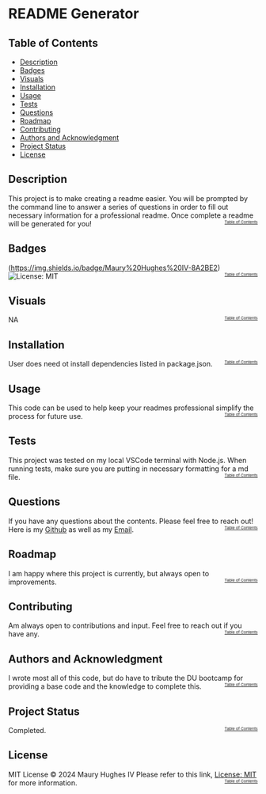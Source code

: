 <a id="title"></a>
# README Generator 

<a id="toc"></a>
## Table of Contents
- [Description](#description)
- [Badges](#badges)
- [Visuals](#visuals)
- [Installation](#installation)
- [Usage](#usage)
- [Tests](#tests)
- [Questions](#questions)
- [Roadmap](#roadmap)
- [Contributing](#contributing)
- [Authors and Acknowledgment](#acknowledgment)
- [Project Status](#status)
- [License](#license)

<a id="description"></a>
## Description
This project is to make creating a readme easier. You will be prompted by the command line to answer a series of questions in order to fill out necessary information for a professional readme. Once complete a readme will be generated for you!
<span style="font-size: 8px; float: right;">[Table of Contents](#toc)</span>


<a id="bedges"></a>
## Badges
(https://img.shields.io/badge/Maury%20Hughes%20IV-8A2BE2)
![License: MIT](https://img.shields.io/badge/License-MIT-yellow.svg)
<span style="font-size: 8px; float: right;">[Table of Contents](#toc)</span>


<a id="Visuals"></a>
## Visuals
NA
<span style="font-size: 8px; float: right;">[Table of Contents](#toc)</span>


<a id="installation"></a>
## Installation
User does need ot install dependencies listed in package.json.
<span style="font-size: 8px; float: right;">[Table of Contents](#toc)</span>


<a id="usage"></a>
## Usage
This code can be used to help keep your readmes professional simplify the process for future use.
<span style="font-size: 8px; float: right;">[Table of Contents](#toc)</span>


<a id="tests"></a>
## Tests
This project was tested on my local VSCode terminal with Node.js. When running tests, make sure you are putting in necessary formatting for a md file.
<span style="font-size: 8px; float: right;">[Table of Contents](#toc)</span>


<a id="questions"></a>
## Questions
If you have any questions about the contents. Please feel free to reach out!
Here is my [Github](https://github.com/MauryIV) as well as my [Email](mauryhughesiv@gmail.com).
<span style="font-size: 8px; float: right;">[Table of Contents](#toc)</span>


<a id="roadmap"></a>
## Roadmap
I am happy where this project is currently, but always open to improvements. 
<span style="font-size: 8px; float: right;">[Table of Contents](#toc)</span>


<a id="contributing"></a>
## Contributing
Am always open to contributions and input. Feel free to reach out if you have any.
<span style="font-size: 8px; float: right;">[Table of Contents](#toc)</span>


<a id="acknowledgment"></a>
## Authors and Acknowledgment
I wrote most all of this code, but do have to tribute the DU bootcamp for providing a base code and the knowledge to complete this.
<span style="font-size: 8px; float: right;">[Table of Contents](#toc)</span>


<a id="status"></a>
## Project Status
Completed.
<span style="font-size: 8px; float: right;">[Table of Contents](#toc)</span>


<a id="license"></a>
## License
MIT License © 2024 Maury Hughes IV
Please refer to this link, [License: MIT](https://opensource.org/licenses/MIT) for more information.
<span style="font-size: 8px; float: right;">[Table of Contents](#toc)</span>

